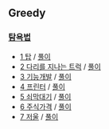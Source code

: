 ## Greedy

### <a href="https://programmers.co.kr/learn/courses/30/parts/12421">탐욕법</a>
- <a href="https://programmers.co.kr/learn/courses/30/lessons/42862">1 탑</a> / <a href="https://github.com/QuarterBread/AlgorithmStudy/tree/master/Programmers/Greedy/1%EC%B2%B4%EC%9C%A1%EB%B3%B5">풀이</a>
- <a href="https://programmers.co.kr/learn/courses/30/lessons/42860">2 다리를 지나는 트럭</a> / <a href="https://github.com/QuarterBread/AlgorithmStudy/tree/master/Programmers/Greedy/2%EC%A1%B0%EC%9D%B4%EC%8A%A4%ED%8B%B1">풀이</a>
- <a href="https://programmers.co.kr/learn/courses/30/lessons/42883">3 기능개발</a> / <a href="https://github.com/QuarterBread/AlgorithmStudy/tree/master/Programmers/Greedy/3%ED%81%B0%EC%88%98%EB%A7%8C%EB%93%A4%EA%B8%B0">풀이</a>
- <a href="https://programmers.co.kr/learn/courses/30/lessons/42885">4 프린터</a> / <a href="https://github.com/QuarterBread/AlgorithmStudy/tree/master/Programmers/Greedy/4%EA%B5%AC%EB%AA%85%EB%B3%B4%ED%8A%B8">풀이</a>
- <a href="https://programmers.co.kr/learn/courses/30/lessons/42884">5 쇠막대기</a> / <a href="https://github.com/QuarterBread/AlgorithmStudy/tree/master/Programmers/Greedy/5%EB%8B%A8%EC%86%8D%EC%B9%B4%EB%A9%94%EB%9D%BC">풀이</a>
- <a href="https://programmers.co.kr/learn/courses/30/lessons/42861">6 주식가격</a> / <a href="https://github.com/QuarterBread/AlgorithmStudy/tree/master/Programmers/Greedy/6%EC%84%AC%EC%97%B0%EA%B2%B0%ED%95%98%EA%B8%B0">풀이</a>
- <a href="https://programmers.co.kr/learn/courses/30/lessons/42886">7 저울</a> / <a href="https://github.com/QuarterBread/AlgorithmStudy/tree/master/Programmers/Greedy/7%EC%A0%80%EC%9A%B8">풀이</a>